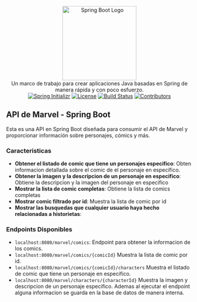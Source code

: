 <div align="center">
  <a href="http://spring.io/projects/spring-boot" target="blank"><img src="https://niixer.com/wp-content/uploads/2020/11/spring-boot.png" width="" height="200" alt="Spring Boot Logo" /></a>
</div>

<div align="center">Un marco de trabajo para crear aplicaciones Java basadas en Spring de manera rápida y con poco esfuerzo.</div>
<div align="center">
  <a href="https://start.spring.io/" target="_blank"><img src="https://img.shields.io/badge/spring--initializr-2.5.1-green" alt="Spring Initializr" /></a>
  <a href="https://github.com/spring-projects/spring-boot/blob/master/LICENSE.txt" target="_blank"><img src="https://img.shields.io/github/license/spring-projects/spring-boot" alt="License" /></a>
  <a href="https://github.com/spring-projects/spring-boot/actions?query=workflow%3A%22Build%22" target="_blank"><img src="https://github.com/spring-projects/spring-boot/workflows/Build/badge.svg" alt="Build Status" /></a>
  <a href="https://github.com/spring-projects/spring-boot/graphs/contributors" target="_blank"><img src="https://img.shields.io/github/contributors/spring-projects/spring-boot" alt="Contributors" /></a>
</div>

## API de Marvel - Spring Boot
Esta es una API en Spring Boot diseñada para consumir el API de Marvel y proporcionar información sobre personajes, cómics y más.
### Caracteristicas
- **Obtener el listado de comic que tiene un personajes especifico**: Obten informacion detallada sobre el comic de el personaje en especifico.
- **Obtener la imagen y la descripcion de un personaje en especifico**: Obtiene la descripcion y la imagen del personaje en especifico
- **Mostrar la lista de comic completas**: Obtiene la lista de comics completas
- **Mostrar comic filtrado por id**: Muestra la lista de comic por id
- **Mostrar las busquedas que cualquier usuario haya hecho relacionadas a historietas**:

### Endpoints Disponibles
- `localhost:8080/marvel/comics`: Endpoint para obtener la informacion de los comics.
- `localhost:8080/marvel/comics/{comicId}` Muestra la lista de comic por id.
- `localhost:8080/marvel/comics/{comicId}/characters` Muestra el listado de comic que tiene un personaje en especifico.
- `localhost:8080/marvel/characters/{characterId}` Muestra la imagen y descripcion de un personaje especifico. Ademas al ejecutar el endpoint alguna informacion se guarda en la base de datos de manera interna.


